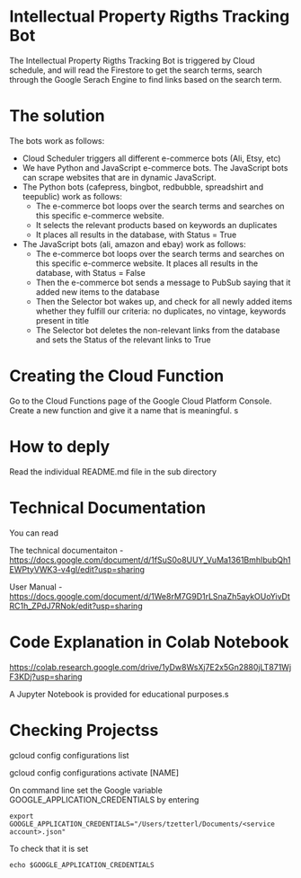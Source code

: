 # Intellectual Property Rigths Tracking Bot

The Intellectual Property Rigths Tracking Bot is triggered by Cloud schedule, and will read the Firestore to get the search terms, search through the Google Serach Engine to find links based on the search term.

# The solution 
The bots work as follows:
- Cloud Scheduler triggers all different e-commerce bots (Ali, Etsy, etc)
- We have Python and JavaScript e-commerce bots. The JavaScript bots can scrape websites that are in dynamic JavaScript.
- The Python bots (cafepress, bingbot, redbubble, spreadshirt and teepublic) work as follows: 
    - The e-commerce bot loops over the search terms and searches on this specific e-commerce website. 
    - It selects the relevant products based on keywords an duplicates
    - It places all results in the database, with Status = True
- The JavaScript bots (ali, amazon and ebay) work as follows:
    - The e-commerce bot loops over the search terms and searches on this specific e-commerce website. It places all results in the database, with Status = False
    - Then the e-commerce bot sends a message to PubSub saying that it added new items to the database
    - Then the Selector bot wakes up, and check for all newly added items whether they fulfill our criteria: no duplicates, no vintage, keywords present in title
    - The Selector bot deletes the non-relevant links from the database and sets the Status of the relevant links to True

# Creating the Cloud Function
Go to the Cloud Functions page of the Google Cloud Platform Console. Create a new function and give it a name that is meaningful.
s
# How to deply
Read the individual README.md file in the sub directory

# Technical Documentation
You can read 

The technical documentaiton - https://docs.google.com/document/d/1fSuS0o8UUY_VuMa1361BmhIbubQh1EWPtyVWK3-v4gI/edit?usp=sharing

User Manual - https://docs.google.com/document/d/1We8rM7G9D1rLSnaZh5aykOUoYivDtRC1h_ZPdJ7RNok/edit?usp=sharing

# Code Explanation in Colab Notebook

https://colab.research.google.com/drive/1yDw8WsXj7E2x5Gn2880jLT871WjF3KDj?usp=sharing

A Jupyter Notebook is provided for educational purposes.s

# Checking Projectss
gcloud config configurations list

gcloud config configurations activate [NAME]

On command line set the Google variable GOOGLE_APPLICATION_CREDENTIALS by entering 

    export GOOGLE_APPLICATION_CREDENTIALS="/Users/tzetterl/Documents/<service account>.json"

To check that it is set

    echo $GOOGLE_APPLICATION_CREDENTIALS


